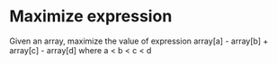 # Maximize expression

Given an array, maximize the value of expression array[a] - array[b] + array[c] - array[d] where a < b < c < d